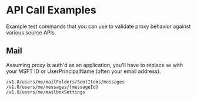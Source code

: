 # API Call Examples

Example test commands that you can use to validate proxy behavior against various source APIs.


## Mail

Assuming proxy is auth'd as an application, you'll have to replace `me` with your MSFT ID or
UserPrincipalName (often your email address).

```
/v1.0/users/me/mailFolders/SentItems/messages
/v1.0/users/me/messages/{messageId}
/v1.0/users/me/mailboxSettings
```
